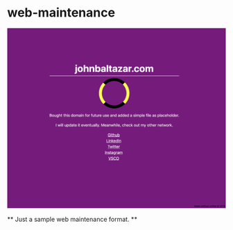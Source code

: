 # web-maintenance

![Alt text](./assets/ScreenShot.png?raw=true "Title")

** Just a sample web maintenance format. **

